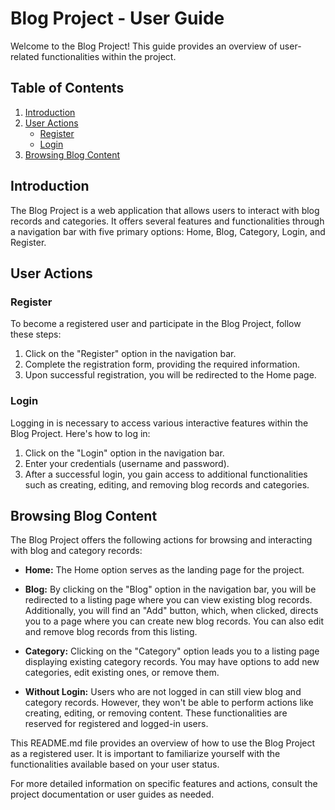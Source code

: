 # Blog Project - User Guide

Welcome to the Blog Project! This guide provides an overview of user-related functionalities within the project.

## Table of Contents
1. [Introduction](#introduction)
2. [User Actions](#user-actions)
    - [Register](#register)
    - [Login](#login)
3. [Browsing Blog Content](#browsing-blog-content)

## Introduction

The Blog Project is a web application that allows users to interact with blog records and categories. It offers several features and functionalities through a navigation bar with five primary options: Home, Blog, Category, Login, and Register.

## User Actions

### Register

To become a registered user and participate in the Blog Project, follow these steps:

1. Click on the "Register" option in the navigation bar.
2. Complete the registration form, providing the required information.
3. Upon successful registration, you will be redirected to the Home page.

### Login

Logging in is necessary to access various interactive features within the Blog Project. Here's how to log in:

1. Click on the "Login" option in the navigation bar.
2. Enter your credentials (username and password).
3. After a successful login, you gain access to additional functionalities such as creating, editing, and removing blog records and categories.

## Browsing Blog Content

The Blog Project offers the following actions for browsing and interacting with blog and category records:

- **Home:** The Home option serves as the landing page for the project.

- **Blog:** By clicking on the "Blog" option in the navigation bar, you will be redirected to a listing page where you can view existing blog records. Additionally, you will find an "Add" button, which, when clicked, directs you to a page where you can create new blog records. You can also edit and remove blog records from this listing.

- **Category:** Clicking on the "Category" option leads you to a listing page displaying existing category records. You may have options to add new categories, edit existing ones, or remove them.

- **Without Login:** Users who are not logged in can still view blog and category records. However, they won't be able to perform actions like creating, editing, or removing content. These functionalities are reserved for registered and logged-in users.

This README.md file provides an overview of how to use the Blog Project as a registered user. It is important to familiarize yourself with the functionalities available based on your user status.

For more detailed information on specific features and actions, consult the project documentation or user guides as needed.
